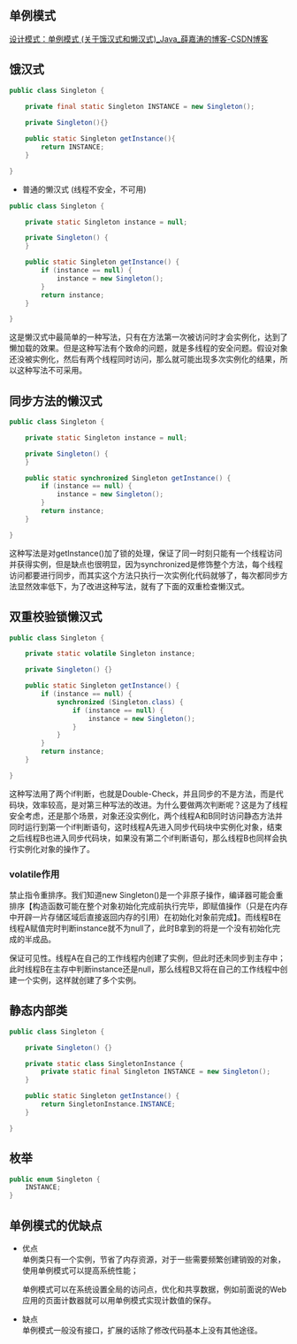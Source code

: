 ## 单例模式

[设计模式：单例模式 \(关于饿汉式和懒汉式\)\_Java\_薛嘉涛的博客\-CSDN博客](https://blog.csdn.net/yeyazhishang/article/details/90445330)

## 饿汉式

```java
public class Singleton {

    private final static Singleton INSTANCE = new Singleton();
    
    private Singleton(){}

    public static Singleton getInstance(){
        return INSTANCE;
    }

}
```

- 普通的懒汉式 (线程不安全，不可用)

```java
public class Singleton {

    private static Singleton instance = null;

    private Singleton() {
    }

    public static Singleton getInstance() {
        if (instance == null) {
            instance = new Singleton();
        }
        return instance;
    }

}
```

这是懒汉式中最简单的一种写法，只有在方法第一次被访问时才会实例化，达到了懒加载的效果。但是这种写法有个致命的问题，就是多线程的安全问题。假设对象还没被实例化，然后有两个线程同时访问，那么就可能出现多次实例化的结果，所以这种写法不可采用。

## 同步方法的懒汉式

```java
public class Singleton {

    private static Singleton instance = null;

    private Singleton() {
    }

    public static synchronized Singleton getInstance() {
        if (instance == null) {
            instance = new Singleton();
        }
        return instance;
    }

}
```

这种写法是对getInstance()加了锁的处理，保证了同一时刻只能有一个线程访问并获得实例，但是缺点也很明显，因为synchronized是修饰整个方法，每个线程访问都要进行同步，而其实这个方法只执行一次实例化代码就够了，每次都同步方法显然效率低下，为了改进这种写法，就有了下面的双重检查懒汉式。

## 双重校验锁懒汉式

```java
public class Singleton {

    private static volatile Singleton instance;

    private Singleton() {}

    public static Singleton getInstance() {
        if (instance == null) {
            synchronized (Singleton.class) {
                if (instance == null) {
                    instance = new Singleton();
                }
            }
        }
        return instance;
    }

}
```

这种写法用了两个if判断，也就是Double-Check，并且同步的不是方法，而是代码块，效率较高，是对第三种写法的改进。为什么要做两次判断呢？这是为了线程安全考虑，还是那个场景，对象还没实例化，两个线程A和B同时访问静态方法并同时运行到第一个if判断语句，这时线程A先进入同步代码块中实例化对象，结束之后线程B也进入同步代码块，如果没有第二个if判断语句，那么线程B也同样会执行实例化对象的操作了。

### volatile作用

禁止指令重排序。我们知道new Singleton()是一个非原子操作，编译器可能会重排序【构造函数可能在整个对象初始化完成前执行完毕，即赋值操作（只是在内存中开辟一片存储区域后直接返回内存的引用）在初始化对象前完成】。而线程B在线程A赋值完时判断instance就不为null了，此时B拿到的将是一个没有初始化完成的半成品。

保证可见性。线程A在自己的工作线程内创建了实例，但此时还未同步到主存中；此时线程B在主存中判断instance还是null，那么线程B又将在自己的工作线程中创建一个实例，这样就创建了多个实例。

## 静态内部类

```java
public class Singleton {

    private Singleton() {}

    private static class SingletonInstance {
        private static final Singleton INSTANCE = new Singleton();
    }

    public static Singleton getInstance() {
        return SingletonInstance.INSTANCE;
    }

}
```

## 枚举

```java
public enum Singleton {
    INSTANCE;
}   
```

## 单例模式的优缺点

- 优点  
  单例类只有一个实例，节省了内存资源，对于一些需要频繁创建销毁的对象，使用单例模式可以提高系统性能；

  

  单例模式可以在系统设置全局的访问点，优化和共享数据，例如前面说的Web应用的页面计数器就可以用单例模式实现计数值的保存。

- 缺点  
  单例模式一般没有接口，扩展的话除了修改代码基本上没有其他途径。

